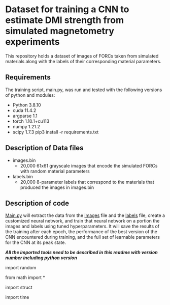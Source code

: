 # Dataset for training a CNN to estimate DMI strength from simulated magnetometry experiments

This repository holds a dataset of images of FORCs taken from simulated materials along with the labels of their corresponding material parameters.

## Requirements
The training script, main.py, was run and tested with the following versions of python and modules:
- Python 3.8.10
- cuda 11.4.2
- argparse 1.1
- torch 1.10.1+cu113
- numpy 1.21.2
- scipy 1.7.3
pip3 install -r requirements.txt
## Description of Data files
- images.bin
  - 20,000 61x61 grayscale images that encode the simulated FORCs with random material parameters
- labels.bin
  - 20,000 8-parameter labels that correspond to the materials that produced the images in images.bin

## Description of code
[Main.py](main.py) will extract the data from the [images](images.bin) file and the [labels](labels.bin) file, create a customized neural network, and train that neural network on a portion the images and labels using tuned hyperparameters. It will save the results of the training after each epoch, the performance of the best version of the CNN encountered during training, and the full set of learnable parameters for the CNN at its peak state.


***All the imported tools need to be described in this readme with version number including python version***

import random

from math import *

import struct

import time
